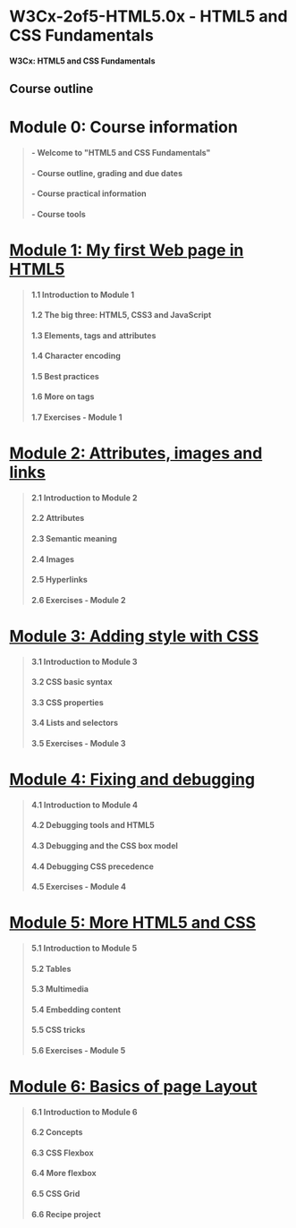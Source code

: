 # W3Cx-2of5-HTML5.0x - HTML5 and CSS Fundamentals

#### W3Cx: HTML5 and CSS Fundamentals

## Course outline

# Module 0: Course information

> #### - Welcome to "HTML5 and CSS Fundamentals"
> #### - Course outline, grading and due dates
> #### - Course practical information
> #### - Course tools

# [Module 1: My first Web page in HTML5](https://github.com/bbauska/W3Cx-2of5-HTML5.0x/blob/master/modules/module1.md)

> #### 1.1 Introduction to Module 1 
> #### 1.2 The big three: HTML5, CSS3 and JavaScript 
> #### 1.3 Elements, tags and attributes 
> #### 1.4 Character encoding 
> #### 1.5 Best practices 
> #### 1.6 More on tags 
> #### 1.7 Exercises - Module 1

# [Module 2: Attributes, images and links](https://github.com/bbauska/W3Cx-2of5-HTML5.0x/blob/master/modules/module2.md)
> #### 2.1 Introduction to Module 2
> #### 2.2 Attributes
> #### 2.3 Semantic meaning
> #### 2.4 Images
> #### 2.5 Hyperlinks
> #### 2.6 Exercises - Module 2

# [Module 3: Adding style with CSS](https://github.com/bbauska/W3Cx-2of5-HTML5.0x/blob/master/modules/module3.md)
> #### 3.1 Introduction to Module 3 
> #### 3.2 CSS basic syntax 
> #### 3.3 CSS properties 
> #### 3.4 Lists and selectors 
> #### 3.5 Exercises - Module 3 

# [Module 4: Fixing and debugging](https://github.com/bbauska/W3Cx-2of5-HTML5.0x/blob/master/modules/module4.md)
> #### 4.1 Introduction to Module 4 
> #### 4.2 Debugging tools and HTML5 
> #### 4.3 Debugging and the CSS box model 
> #### 4.4 Debugging CSS precedence 
> #### 4.5 Exercises - Module 4 

# [Module 5: More HTML5 and CSS](https://github.com/bbauska/W3Cx-2of5-HTML5.0x/blob/master/modules/module5.md)
> #### 5.1 Introduction to Module 5 
> #### 5.2 Tables 
> #### 5.3 Multimedia 
> #### 5.4 Embedding content
> #### 5.5 CSS tricks 
> #### 5.6 Exercises - Module 5 

# [Module 6: Basics of page Layout](https://github.com/bbauska/W3Cx-2of5-HTML5.0x/blob/master/modules/module6.md)
> #### 6.1 Introduction to Module 6 
> #### 6.2 Concepts 
> #### 6.3 CSS Flexbox 
> #### 6.4 More flexbox
> #### 6.5 CSS Grid
> #### 6.6 Recipe project 
